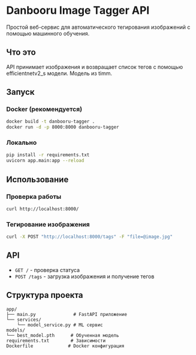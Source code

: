 # Danbooru Image Tagger API

Простой веб-сервис для автоматического тегирования изображений с помощью машинного обучения.

## Что это

API принимает изображения и возвращает список тегов с помощью efficientnetv2_s модели. Модель из timm.

## Запуск

### Docker (рекомендуется)
```bash
docker build -t danbooru-tagger .
docker run -d -p 8000:8000 danbooru-tagger
```

### Локально
```bash
pip install -r requirements.txt
uvicorn app.main:app --reload
```

## Использование

### Проверка работы
```bash
curl http://localhost:8000/
```

### Тегирование изображения
```bash
curl -X POST "http://localhost:8000/tags" -F "file=@image.jpg"
```

## API

- `GET /` - проверка статуса
- `POST /tags` - загрузка изображения и получение тегов

## Структура проекта

```
app/
├── main.py              # FastAPI приложение
└── services/
    └── model_service.py # ML сервис
models/
└── best_model.pth      # Обученная модель
requirements.txt        # Зависимости
Dockerfile             # Docker конфигурация
```